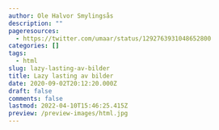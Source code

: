 ```yaml
---
author: Ole Halvor Smylingsås
description: ""
pageresources:
  - https://twitter.com/umaar/status/1292763931048652800
categories: []
tags:
  - html
slug: lazy-lasting-av-bilder
title: Lazy lasting av bilder
date: 2020-09-02T20:12:20.000Z
draft: false
comments: false
lastmod: 2022-04-10T15:46:25.415Z
preview: /preview-images/html.jpg
---
```

<!--more-->

